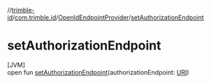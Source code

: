 //[trimble-id](../../../index.md)/[com.trimble.id](../index.md)/[OpenIdEndpointProvider](index.md)/[setAuthorizationEndpoint](set-authorization-endpoint.md)

# setAuthorizationEndpoint

[JVM]\
open fun [setAuthorizationEndpoint](set-authorization-endpoint.md)(authorizationEndpoint: [URI](https://docs.oracle.com/javase/8/docs/api/java/net/URI.html))
